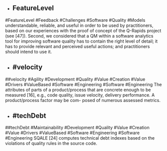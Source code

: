 - ## FeatureLevel
#FeatureLevel #Feedback #Challenges #Software #Quality #Models 
understandable, reliable, and useful in order to be used by practitioners, based on our experiences with the proof of concept of the Q-Rapids project (see [47]). Second, we considered that a QM within a software analytics tool for improving software quality has to contain the right level of detail; it has to provide relevant and perceived useful actions; and practitioners should intend to use it.

- ## #velocity
##velocity #Agility #Development #Quality #Value #Creation #Value #Drivers #ValueBased #Software #Engineering #Software #Engineering 
The attributes of parts of a product/process that are concrete enough to be measured [16], e.g., code quality, issue velocity, delivery performance. A product/process factor may be com- posed of numerous assessed metrics.

- ## #techDebt
##techDebt #Maintainability #Development #Quality #Value #Creation #Value #Drivers #ValueBased #Software #Engineering #Software #Engineering 
SQALE [24] computes technical debt indexes based on the violations of quality rules in the source code.

